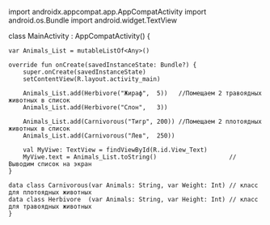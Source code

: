 import androidx.appcompat.app.AppCompatActivity
import android.os.Bundle
import android.widget.TextView

class MainActivity : AppCompatActivity() {

    var Animals_List = mutableListOf<Any>()

    override fun onCreate(savedInstanceState: Bundle?) {
        super.onCreate(savedInstanceState)
        setContentView(R.layout.activity_main)
   
        Animals_List.add(Herbivore("Жираф",  5))   //Помещаем 2 травоядных животных в список
        Animals_List.add(Herbivore("Слон",   3))
        
        Animals_List.add(Carnivorous("Тигр", 200)) //Помещаем 2 плотоядных животных в список
        Animals_List.add(Carnivorous("Лев",  250))

        val MyViwe: TextView = findViewById(R.id.View_Text)
        MyViwe.text = Animals_List.toString()                    // Выводим список на экран
    }

    data class Carnivorous(var Animals: String, var Weight: Int) // класс для плотоядных животных
    data class Herbivore  (var Animals: String, var Height: Int) // класс для травоядных животных
    }
